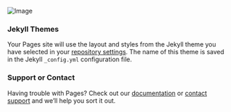  ![Image](img_huis_1)


### Jekyll Themes

Your Pages site will use the layout and styles from the Jekyll theme you have selected in your [repository settings](https://github.com/PHW-H/IPPO_Assignment/settings/pages). The name of this theme is saved in the Jekyll `_config.yml` configuration file.

### Support or Contact

Having trouble with Pages? Check out our [documentation](https://docs.github.com/categories/github-pages-basics/) or [contact support](https://support.github.com/contact) and we’ll help you sort it out.
